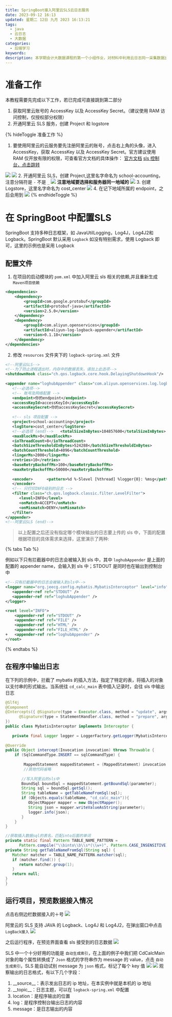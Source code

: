 ```yaml
---
title: SpringBoot接入阿里云SLS云日志服务
date: 2023-09-12 16:13
updated: 星期二 12日 九月 2023 16:13:21
tags:
  - java
  - 云日志
  - 大数据
categories:
  - 后端学习
keywords: 
description: 本学期会计大数据课程的第一个小组作业，对材料中利用云日志同一采集数据比较感兴趣，在这里基于springboot的logback日志输出的基础上，引入阿里云相关依赖，在指定的类中输出日志到阿里云SLS中，并储存到阿里云OSS中
---
```


# 准备工作

本教程需要先完成以下工作，若已完成可直接跳到第二部分
1. 获取阿里云账号的 AccessKey 以及 AccessKey Secret。（建议使用 RAM 访问控制，仅授权部分权限）
2. 开通阿里云 SLS 服务，创建 Project 和 logstore

{% hideToggle 准备工作 %}
1. 要使用阿里云的云服务要先注册阿里云的账号，点击右上角的头像，进入 AccessKey，获取 AccessKey 以及 AccessKey Secret。官方建议使用 RAM 仅开放有限的权限，可查看官方文档的具体操作： [官方文档](https://help.aliyun.com/zh/ram/getting-started/create-a-ram-user-1)
[sls 控制台，点击跳转](https://sls.console.aliyun.com/lognext/profile)

![](../static/Pasted%20image%2020230913082917.png)
![](../static/Pasted%20image%2020230913082948.png)
2. 开通阿里云 SLS，创建 Project,这里名字命名为 school-accounting，注意分隔符是 `-` 不是 `_` 
![](../static/Pasted%20image%2020230913083948.png)
**注意地域要选择和服务器同一地域的**
![](../static/Pasted%20image%2020230913084052.png)
3. 创建 Logstore，这里名字命名为 cost_center
![](../static/Pasted%20image%2020230913084859.png)
4. 在记下地域所属的 endpoint，之后会用到
![](../static/Pasted%20image%2020230913084722.png)
{% endhideToggle %}

# 在 SpringBoot 中配置SLS
SpringBoot 支持多种日志框架，如 JavaUtilLogging，Log4J，Log4J2和 Logback。SpringBoot 默认采用 `Logback` 如没有特别需求，使用 Logback
即可，这里的示例也是采用 Logback

## 配置文件

1. 在项目的启动模块的 `pom.xml` 中加入阿里云 sls 相关的依赖,并且重新生成 `Maven项目依赖`
```xml
<dependencies>
    <dependency>  
        <groupId>com.google.protobuf</groupId>  
        <artifactId>protobuf-java</artifactId>  
        <version>2.5.0</version>  
    </dependency>    
    <dependency>
	    <groupId>com.aliyun.openservices</groupId>  
        <artifactId>aliyun-log-logback-appender</artifactId>  
        <version>0.1.18</version>  
    </dependency>
</dependencies>
```
2. 修改 `resources` 文件夹下的 `logback-spring.xml` 文件
```xml
<!--阿里云SLS-->  
<!--为了防止进程退出时，内存中的数据丢失，请加上此选项-->  
<shutdownHook class="ch.qos.logback.core.hook.DelayingShutdownHook"/>  
  
<appender name="loghubAppender" class="com.aliyun.openservices.log.logback.LoghubAppender">  
   <!--必选项-->  
   <!-- 账号及网络配置 -->  
   <endpoint>你的endpoint</endpoint>  
   <accessKeyId>accessKeyId</accessKeyId>  
   <accessKeySecret>你的accessKeySecret</accessKeySecret>  
  
   <!-- sls 项目配置 -->  
   <project>school-accounting</project>  
   <logStore>cost_center</logStore>  
   <!--必选项 (end)-->   <totalSizeInBytes>104857600</totalSizeInBytes>  
   <maxBlockMs>0</maxBlockMs>  
   <ioThreadCount>8</ioThreadCount>  
   <batchSizeThresholdInBytes>524288</batchSizeThresholdInBytes>  
   <batchCountThreshold>4096</batchCountThreshold>  
   <lingerMs>2000</lingerMs>  
   <retries>10</retries>  
   <baseRetryBackoffMs>100</baseRetryBackoffMs>  
   <maxRetryBackoffMs>50000</maxRetryBackoffMs>  
  
   <encoder>      <pattern>%d %-5level [%thread] %logger{0}: %msg</pattern>  
   </encoder>  
   <!-- 只打印INFO级别的日志 -->  
   <filter class="ch.qos.logback.classic.filter.LevelFilter">  
      <level>INFO</level>  
      <onMatch>ACCEPT</onMatch>  
      <onMismatch>DENY</onMismatch>  
   </filter>
</appender>  
<!--阿里云SLS (end)-->
```
> 以上配置之后还没有指定哪个模块输出的日志要上传的 sls 中，下面的配置根据项目的具体需求来选择，这里演示了两种:

{% tabs Tab %}  
<!-- tab 指定业务中的类才会接入sls-->  
例如以下只有拦截器中的日志会被输入到 sls 中，其中 `loghubAppender` 是上面的配置的 appender name，会输入到 sls 中；STDOUT 是同时也在输出到控制台中
```xml
<!--只有拦截器中的日志会被输入到sls中-->  
<logger name="org.jeecg.config.mybatis.MybatisInterceptor" level="info" additivity="false">  
   <appender-ref ref="STDOUT" />  
   <appender-ref ref="loghubAppender" />  
</logger>
```
<!-- endtab -->  
  
<!-- tab 所有的日志都接入到sls中 -->  
```xml
<root level="INFO">  
	<appender-ref ref="STDOUT" />  
	<appender-ref ref="FILE" />  
	<appender-ref ref="HTML" />  
	<appender-ref ref="FILE_HTML" />  
+	<appender-ref ref="loghubAppender" />  
</root>
``` 
<!-- endtab -->  
{% endtabs %}

## 在程序中输出日志
在下列的示例中，拦截了 mybatis 的插入方法，指定了特定的表，将插入的对象以支付串的形式输出。当系统往 `cd_calc_main` 表中插入记录时，会往 sls 中输出日志
```java
@Slf4j  
@Component  
@Intercepts({ @Signature(type = Executor.class, method = "update", args = { MappedStatement.class, Object.class }),  
      @Signature(type = StatementHandler.class, method = "prepare", args = {Connection.class, Integer.class})  
})  
public class MybatisInterceptor implements Interceptor {  
  
   private final Logger logger = LoggerFactory.getLogger(MybatisInterceptor.class);  
   
@Override  
public Object intercept(Invocation invocation) throws Throwable {
	if (SqlCommandType.INSERT == sqlCommandType) {  
	
		MappedStatement mappedStatement = (MappedStatement) invocation.getArgs()[0];
		//其他代码省略
		
	   //写入阿里云的sls中  
	   BoundSql boundSql = mappedStatement.getBoundSql(parameter);  
	   String sql = boundSql.getSql();  
	   String tableName = getTableNameFromSql(sql);  
	   if (Objects.equals(tableName, "cd_calc_main")){  
	      ObjectMapper mapper = new ObjectMapper();  
	      String json = mapper.writeValueAsString(parameter);  
	      logger.info(json);  
	   }  
	}
}

//获取插入数据sql的表名，匹配into后面的单词
private static final Pattern TABLE_NAME_PATTERN =  
      Pattern.compile("\\binto\\b\\s*(\\w+)", Pattern.CASE_INSENSITIVE);  
private String getTableNameFromSql(String sql) {  
   Matcher matcher = TABLE_NAME_PATTERN.matcher(sql);  
   if (matcher.find()) {  
      return matcher.group(1);  
   }  
   return null;  
}
}
```

## 运行项目，预览数据接入情况
点击右侧边栏数据接入的＋号
![](../static/Pasted%20image%2020230913085917.png)

阿里云的 SLS 支持 JAVA 的 Logback、Log4J 和 Log4J2，在弹出窗口中点击 `LogBack接入`
![](../static/Pasted%20image%2020230913085712.png)

之后运行程序，在预览界面查看 sls 接受到的日志数据
![](../static/Pasted%20image%2020230913101935.png)

SLS 中一个十分好用的功能是 `自动生成索引`，在上面的例子中我们把 CdCalcMain 对象的每个属性转换成了 `Json` 格式的字符串作为 message 的 value，点击 `自动生成索引`，SLS 能自动试别 message 为 `json` 格式，标记了每个 key 值
![](../static/Pasted%20image%2020230913143106.png)
![](../static/Pasted%20image%2020230913143354.png)
观察输出的日志格式，有以下几个字段：
1. \_\_source\_\_：表示发出日志的 ip 地址，在本实例中就是本机的 ip 地址
2. \_\_topic\_\_：日志主题，可以在 `logback-spring.xml` 中配置
3. location：是程序输出的位置
4. log：是程序控制台输出日志的内容
5. message：是日志输出的内容

